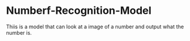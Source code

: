 # Numberf-Recognition-Model
Thiis is a model that can look at a image of a number and output what the number is.
